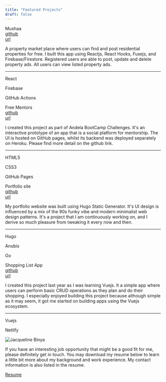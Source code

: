 ```yaml
---
title: "Featured Projects"
draft: false
---
```


<!-- <a href="https://jackiebinya.github.io/free-mentors-challenge-final/UI/" target="_blank" class="social-link">
      <image src="https://res.cloudinary.com/di70zcupa/image/upload/v1588093965/Jacqueline%20Binya%20Website%20Assets/Free_Mentors_wwcsfx.png" width = "500px" height = "300px" alt="Image Preveiw of Freementors project"> 
</a>
<div class="project-desc">
    <h2>Free Mentors</h2>
    <p>HTML5, Javascript E6, CSS3</p>
</div>  -->

<div class="project-container">
  <div class="project-wrapper">
    <div class="project-headliner">
      <div> 
      <span class="project-title">Mushaa</span>
      </div>
      <div class="project-external-links">
        <div class="project-github">
          <a class="article-link" href="https://github.com/JackieBinya/musha"  target="_blank" >github</a>
        </div>
        <div class="project-url">
        <a class="article-link" href="https://musha-000.firebaseapp.com/"  target="_blank">url</a>
        </div>
      </div>
  </div>
  <p class="project-description">
   A property market place where users can find and post residential properties for free. I built this app using Reactjs, React Hooks, Fusejs, and Firebase/Firestore. Registered users are able to post, update and delete property ads. All users can view listed property ads.
  </p>
  <hr>
  <div class="project-stack">
    <p>React</p>
    <p>Firebase</p>
    <p>GitHub Actions</p>
  </div>
  </div>

  <div class="project-wrapper">
    <div class="project-headliner">
      <div> 
      <span class="project-title">Free Mentors</span>
      </div>
      <div class="project-external-links">
        <div class="project-github">
          <a class="article-link" href="https://github.com/JackieBinya/free-mentors-challenge-final"  target="_blank">github</a>
        </div>
        <div class="project-url">
        <a class="article-link"  href="https://jackiebinya.github.io/free-mentors-challenge-final/UI/"  target="_blank">url</a>
        </div>
      </div>
  </div>
  <p class="project-description">
 I created this project as part of Andela BootCamp Challenges. It's an interactive prototype of an app that is a social platform for mentorship. The UI is hosted on GitHub pages, whilst its backend was deployed separately on Heroku. Please find more detail on the github link.
  </p>
  <hr>
  <div class="project-stack">
    <p>HTML5</p>
    <p>CSS3</p>
    <p>GitHub Pages</p>
  </div>
  </div>

  <div class="project-wrapper">
    <div class="project-headliner">
      <div> 
      <span class="project-title">Portfolio site</span>
      </div>
      <div class="project-external-links">
        <div class="project-github">
          <a class="article-link" href="https://github.com/JackieBinya/jacqueline-binya-website"  target="_blank">github</a>
        </div>
        <div class="project-url">
          <a class="article-link" href="https://jackiebinya.github.io/"  target="_blank">url</a>
        </div>
     </div>
  </div>
  <p class="project-description">
 My portfolio website was built using Hugo Static Generator. It's UI design is influenced by a mix of the 90s funky vibe and modern minimalist web design patterns. It's a project that I am continuously working on, and I derive so much pleasure from tweaking it every now and then.
  </p>
  <hr>
  <div class="project-stack">
    <p>Hugo </p>
    <p>Anubis</p>
    <p>Go</p>
  </div>
  </div>

  <div class="project-wrapper">
    <div class="project-headliner">
      <div> 
      <span class="project-title">Shopping List App</span>
      </div>
      <div class="project-external-links">
        <div class="project-github">
          <a class="article-link" href="https://github.com/JackieBinya/shopping-list-app"  target="_blank">github</a>
        </div>
        <div class="project-url">
          <a class="article-link" href="https://youthful-wescoff-90f50a.netlify.app/"  target="_blank">url</a>
        </div>
     </div>
  </div>
  <p class="project-description">
 I created this project last year as I was learning Vuejs. It a simple app where users can perform basic CRUD operations as they plan and do their shopping. I especially enjoyed building this project because although simple as it may seem, it got me started on building apps using the Vuejs ecosystem.
  </p>
  <hr>
  <div class="project-stack">
    <p>Vuejs</p>
    <p>Netlify</p>
  </div>
  </div>
</div>
<section class="job-marketing">
  <div class="job-marketing-image_container">
    <img class="job-marketing_image" src="/images/me.jpg" alt="Jacqueline Binya">
  </div>

  <div class="job-marketing_inner">
    <p>
     If you have an interesting job opportunity that might be a good fit for me, please definitely get in touch. You may download my resume below to learn a little bit more about my background and work experience. My contact information is also listed in the resume.
    </p>
    <a  class="article-link" href="/resume/JacquelineBinya-CV.pdf" download="Jacqueline-Binya-Resume">Resume</a>
  </div>
</section>